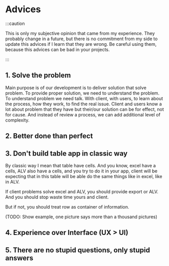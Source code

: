 # Advices

:::caution

This is only my subjective opinion that came from my experience. They probably change in a future, but there is no commitment from my side to update this advices if I learn that they are wrong. Be careful using them, because this advices can be bad in your projects.

:::

## 1. Solve the problem

Main purpose is of our development is to deliver solution that solve problem. To provide proper solution, we need to understand the problem. To understand problem we need talk. With client, with users, to learn about the process, how they work, to find the real issue. Client and users know a lot about problem that they have but their/our solution can be for effect, not for cause. And instead of review a process, we can add additional level of complexity.

## 2. Better done than perfect

## 3. Don't build table app in classic way

By classic way I mean that table have cells. And you know, excel have a cells, ALV also have a cells, and you try to do it in your app, client will be expecting that in this table will be able do the same things like in excel, like in ALV.

If client problems solve excel and ALV, you should provide export or ALV. And you should stop waste time yours and client.

But if not, you should treat row as container of information.

(TODO: Show example, one picture says more than a thousand pictures)


## 4. Experience over Interface (UX > UI)

## 5. There are no stupid questions, only stupid answers
